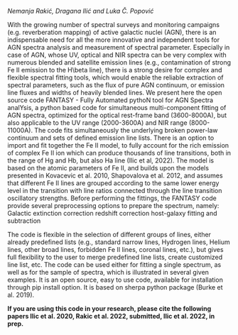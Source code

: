 *Nemanja Rakić, Dragana Ilić and Luka Č. Popović*

With the growing number of spectral surveys and monitoring campaigns (e.g. reverberation mapping) of active galactic nuclei (AGN), there is an indispensable need for all the more innovative and independent tools for AGN spectra analysis and measurement of spectral parameter.  Especially in case of AGN, whose UV, optical and NIR spectra can be very complex with numerous blended and satellite emission lines (e.g., contamination of strong Fe II emission to the H\beta line), there is a strong desire for complex and flexible spectral fitting tools, which would enable the reliable extraction of spectral parameters, such as the flux of pure AGN continuum, or emission line fluxes and widths of heavily blended lines.
We present here the open source code FANTASY - Fully Automated pythoN tool for AGN Spectra analYsis, a python based code for simultaneous multi-component fitting of AGN spectra, optimized for the optical rest-frame band (3600-8000A), but also applicable to the UV range (2000-3600A) and NIR range (8000-11000A).
The code fits simultaneously the underlying broken power-law continuum and sets of defined emission line lists. There is an option to import and fit together the Fe II model, to fully account for the rich emission of complex Fe II ion which can produce thousands of line transitions, both in the range of Hg and Hb, but also Ha line (Ilic et al, 2022). The model is based on the atomic parameters of Fe II, and builds upon the models presented in Kovacevic et al. 2010, Shapovalova et al. 2012, and assumes that different Fe II lines are grouped according to the same lower energy level in the transition with line ratios connected through the line transition oscillatory strengths.
Before performing the fittings, the FANTASY code provide several preprocessing options to prepare the spectrum, namely:
Galactic extinction correction
redshift correction
host-galaxy fitting and subtraction


The code is flexible in the selection of different groups of lines, either already predefined lists (e.g., standard narrow lines, Hydrogen lines, Helium lines, other broad lines, forbidden Fe II lines, coronal lines, etc.), but gives full flexibility to the user to merge predefined line lists, create customized line list, etc. The code can be used either for fitting a single spectrum, as well as for the sample of spectra, which is illustrated in several given examples.
It is an open source, easy to use code, available for installation through pip install option. It is based on sherpa python package (Burke et al. 2019).


**If you are using this code in your research, please cite the following papers Ilic et al. 2020, Rakic et al. 2022, submitted, Ilic et al. 2022, in prep.**


